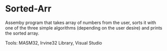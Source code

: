 # Sorted-Arr
Assemby program that takes array of numbers from the user, sorts it with one of the three simple algorithms (depending on the user desire) and prints the sorted array.

Tools: MASM32, Irvine32 Library, Visual Studio 
